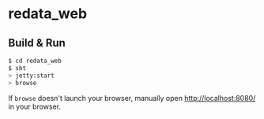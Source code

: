 # redata_web #

## Build & Run ##

```sh
$ cd redata_web
$ sbt
> jetty:start
> browse
```

If `browse` doesn't launch your browser, manually open [http://localhost:8080/](http://localhost:8080/) in your browser.
